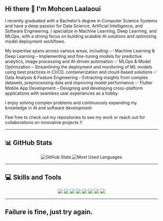 ## Hi there 👋 I'm Mohcen Laalaoui
I recently graduated with a Bachelor’s degree in Computer Science Systems and have a deep passion for Data Science, Artificial Intelligence, and Software Engineering. I specialize in Machine Learning, Deep Learning, and MLOps, with a strong focus on building scalable AI solutions and optimizing model deployment workflows.

My expertise spans across various areas, including:
✅ Machine Learning & Deep Learning – Implementing and fine-tuning models for predictive analytics, image processing and AI-driven automation
✅ MLOps & Model Optimization – Streamlining the deployment and monitoring of ML models using best practices in CI/CD, containerization and cloud-based solutions
✅ Data Analysis & Feature Engineering – Extracting insights from complex datasets, preprocessing data and improving model performance
✅ Flutter Mobile App Development – Designing and developing cross-platform applications with seamless user experiences as a hobby

I enjoy solving complex problems and continuously expanding my knowledge in AI and software development

Feel free to check out my repositories to see my work or reach out for collaborations on innovative projects !!



---

## 📊 GitHub Stats

<div align="center">

  <!-- GitHub Stats Card -->
  <img src="https://github-readme-stats.vercel.app/api?username=mohcen-laalaoui&show_icons=true&theme=light" alt="GitHub Stats" />

  <!-- Most Used Languages Card -->
  <img src="https://github-readme-stats.vercel.app/api/top-langs/?username=mohcen-laalaoui&layout=compact&theme=light" alt="Most Used Languages" />

</div>

---

## 💻 Skills and Tools

<div align="center">
  <img src="https://img.shields.io/badge/Code-Python-blue?style=for-the-badge&logo=python&logoColor=white" />
  <img src="https://img.shields.io/badge/Tool-Jupyter_Notebook-orange?style=for-the-badge&logo=jupyter&logoColor=white" />
  <img src="https://img.shields.io/badge/Frontend-HTML5-red?style=for-the-badge&logo=html5&logoColor=white" />
  <img src="https://img.shields.io/badge/Frontend-CSS3-blue?style=for-the-badge&logo=css3&logoColor=white" />
  <img src="https://img.shields.io/badge/Framework-Dart-blue?style=for-the-badge&logo=dart&logoColor=white" />
  <img src="https://img.shields.io/badge/Framework-React-blue?style=for-the-badge&logo=react&logoColor=white" />
  <img src="https://img.shields.io/badge/Framework-Node.js-green?style=for-the-badge&logo=node.js&logoColor=white" />
  <img src="https://img.shields.io/badge/Framework-Angular-red?style=for-the-badge&logo=angular&logoColor=white" />
</div>

---

## Failure is fine, just try again.
